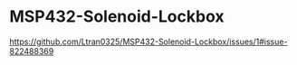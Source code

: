 # MSP432-Solenoid-Lockbox

https://github.com/Ltran0325/MSP432-Solenoid-Lockbox/issues/1#issue-822488369
